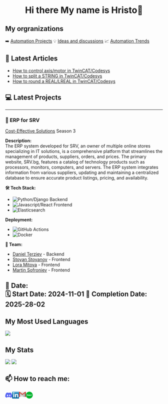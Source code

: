 # <p align="center"> Hi there My name is Hristo👋</p>

<!--
**hganchev/hganchev** is a ✨ _special_ ✨ repository because its `README.md` (this file) appears on your GitHub profile.

Here are some ideas to get you started:

- 🔭 I’m currently working on ...
- 🌱 I’m currently learning ...
- 👯 I’m looking to collaborate on ...
- 🤔 I’m looking for help with ...
- 💬 Ask me about ...
- 📫 How to reach me: ...
- 😄 Pronouns: ...
- ⚡ Fun fact: ...
-->
## My orgranizations
:arrow_right: [Automation Projects](https://github.com/Technical-Software-Solutions)
:bulb: [Ideas and discussions](https://github.com/orgs/Technical-Software-Solutions/discussions)
:chart_with_upwards_trend: [Automation Trends](https://github.com/Technical-Software-Solutions/industry-automation-trends)

## :newspaper: Latest Articles
- [How to control axis/motor in TwinCAT/Codesys](https://medium.com/@hristo.iliev.ganchev/how-to-control-axis-motor-in-twincat-codesys-d89972621025)
- [How to split a STRING in TwinCAT/Codesys](https://medium.com/@hristo.iliev.ganchev/how-to-split-a-string-in-twincat-77e4b2985dee)
- [How to round a REAL/LREAL in TwinCAT/Codesys](https://medium.com/@hristo.iliev.ganchev/how-to-round-a-real-lreal-in-twincat-d551172555f3)

## :computer: Latest Projects 
------------------------------------------------------------------------------------------------
### 🚀 ERP for SRV 
[Cost-Effective Solutions](https://linkedin.com/school/costeffective-solutions/) Season 3

**Description:**  
The ERP system developed for SRV, an owner of multiple online stores specializing in IT 
solutions, is a comprehensive platform that streamlines the management of products, suppliers, orders, 
and prices. The primary website, SRV.bg, features a catalog of technology products such as processors, 
monitors, computers, and servers. The ERP system integrates information from various suppliers, 
updating and maintaining a centralized database to ensure accurate product listings, pricing, and 
availability.

**🛠 Tech Stack:**  
- ![Python/Django Backend](https://img.shields.io/badge/Django-092E20?style=for-the-badge&logo=django&logoColor=white)
- ![Javascript/React Frontend](https://img.shields.io/badge/React-61DAFB?style=for-the-badge&logo=react&logoColor=white)
- ![Elasticsearch](https://img.shields.io/badge/Elasticsearch-005571?style=for-the-badge&logo=elasticsearch&logoColor=white)

**Deployment:**
- ![GitHub Actions](https://img.shields.io/badge/GitHub-181717?style=for-the-badge&logo=github&logoColor=white)
- ![Docker](https://img.shields.io/badge/Docker-2496ED?style=for-the-badge&logo=docker&logoColor=white)

**👥 Team:**  
- [Daniel Terziev](https://github.com/danielterziev92) - Backend  
- [Stoyan Stoyanov](https://github.com/StoyanStoyanov1) - Frontend  
- [Lora Mitova](https://github.com/lorindi) - Frontend
- [Martin Sofroniev](https://github.com/Martin322s) - Frontend  

**📅 Date:**  
🗓 Start Date: 2024-11-01 
🚀 Completion Date: 2025-28-02
------------------------------------------------------------------------------------------------

## My Most Used Languages
![](https://github-readme-stats.vercel.app/api/top-langs/?username=hganchev&layout=compact&theme=vue&hide=jupyter%20notebook)
<br/>

## My Stats
![](https://github-readme-stats.vercel.app/api?username=hganchev&show_icons=true&hide_title=true&count_private=true&theme=vue)
![](https://github-readme-streak-stats.herokuapp.com/?user=hganchev&theme=vue&hide_border=false)

## <p>📫 How to reach me: </p>
<a href="https://discordapp.com/users/hganchev#7123">
  <img align="left" alt="Discord" width="22px" src="https://github.com/hganchev/hganchev/blob/main/Socials/discord.svg" />
</a>
<a href="https://www.linkedin.com/in/hristo-ganchev-5407806a/">
  <img align="left" alt="LinkedIN" width="22px" src="https://github.com/hganchev/hganchev/blob/main/Socials/Linkedin.png" />
</a>
<a href="mailto:hristo.iliev.ganchev@gmail.com">
  <img align="left" alt="gmail" width="22px" src="https://github.com/hganchev/hganchev/blob/main/Socials/gmail.png" />
</a>
<a href="https://www.fiverr.com/users/hganchev">
  <img align="left" alt="Fiverr" width="22px" src="https://github.com/hganchev/hganchev/blob/main/Socials/fiverr.svg" />
</a>
<br>

